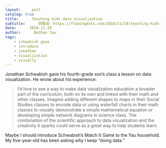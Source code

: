 ```yaml
---
layout:     post
catalog: true
title:      Teaching kids data visualization
subtitle:      转载自：https://flowingdata.com/2018/11/29/teaching-kids-data-visualization/
date:      2018-11-29
author:      Nathan Yau
tags:
    - schwabish gave
    - introduce
    - jonathan
    - visualization
    - visually
---
```


Jonathan Schwabish gave his fourth-grade son’s class a lesson on data visualization. He wrote about his experience:

> I’d love to see a way to make data visualization education a broader part of the curriculum, both on its own and linked with their math and other classes. Imagine adding different shapes to maps in their Social Studies classes to encode data or using waterfall charts in their math classes to visually demonstrate a simple mathematical equation or developing simple network diagrams in science class. The combination of the scientific approach to data visualization and the creativity it sparks could serve as a great way to help students learn.

Maybe I should introduce Schwabish’s Match It Game to the Yau household. My five-year-old has been asking why I keep “doing data.”
